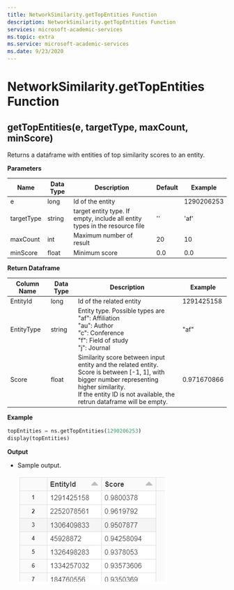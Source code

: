 ```yaml
---
title: NetworkSimilarity.getTopEntities Function
description: NetworkSimilarity.getTopEntities Function
services: microsoft-academic-services
ms.topic: extra
ms.service: microsoft-academic-services
ms.date: 9/23/2020
---
```

# NetworkSimilarity.getTopEntities Function

## getTopEntities(e, targetType, maxCount, minScore)

Returns a dataframe with entities of top similarity scores to an entity.

**Parameters**

Name | Data Type | Description | Default | Example
--- | --- | --- | --- | ---
e | long | Id of the entity | | 1290206253
targetType | string | target entity type. If empty, include all entity types in the resource file  | '' | 'af'
maxCount | int | Maximum number of result | 20 | 10
minScore | float | Minimum score | 0.0 | 0.0

**Return Dataframe**

Column Name | Data Type | Description | Example
--- | --- | --- | ---
EntityId | long | Id of the related entity | 1291425158
EntityType | string | Entity type. Possible types are <br> "af": Affiliation <br> "au": Author <br> "c": Conference <br> "f": Field of study <br> "j": Journal | "af"
Score | float | Similarity score between input entity and the related entity. <br> Score is between [-1, 1], with bigger number representing higher similarity. <br> If the entity ID is not available, the retrun dataframe will be empty. | 0.971670866

**Example**

   ```python
   topEntities = ns.getTopEntities(1290206253)
   display(topEntities)
   ```

**Output**
- Sample output.

    ![GetTopEntities output](media/network-similarity/databricks-get-top-entities.png "GetTopEntities output")
